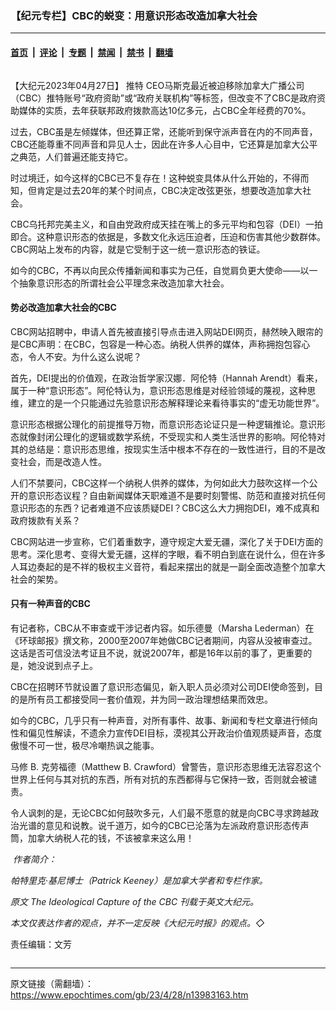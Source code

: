 ### 【纪元专栏】CBC的蜕变：用意识形态改造加拿大社会

---

#### [首页](../../../..?n13983163) &nbsp;|&nbsp; [评论](../../../../../epoch-comment?n13983163) &nbsp;|&nbsp; [专题](../../../../../epoch-special?n13983163) &nbsp;|&nbsp; [禁闻](../../../../../epoch-news?n13983163) &nbsp;|&nbsp; [禁书](../../../../../books?n13983163) &nbsp;|&nbsp; [翻墙](https://github.com/gfw-breaker/nogfw/blob/master/README.md?n13983163)


<div class="column" id="artbody" itemprop="articleBody">
 <!-- article content begin -->
 <p>
  【大纪元2023年04月27日】
  <ok href="https://www.epochtimes.com/gb/tag/%E6%8E%A8%E7%89%B9.html">
   推特
  </ok>
  CEO马斯克最近被迫移除加拿大广播公司（CBC）推特账号“政府资助”或“政府关联机构”等标签，但改变不了CBC是政府资助媒体的实质，去年获联邦政府拨款高达10亿多元，占CBC全年经费的70%。
 </p>
 <p>
  过去，CBC虽是左倾媒体，但还算正常，还能听到保守派声音在内的不同声音，CBC还能尊重不同声音和异见人士，因此在许多人心目中，它还算是加拿大公平之典范，人们普遍还能支持它。
 </p>
 <p>
  时过境迁，如今这样的CBC已不复存在！这种蜕变具体从什么开始的，不得而知，但肯定是过去20年的某个时间点，CBC决定改弦更张，想要改造加拿大社会。
 </p>
 <p>
  CBC乌托邦完美主义，和自由党政府成天挂在嘴上的多元平均和包容（DEI）一拍即合。这种意识形态的依据是，多数文化永远压迫者，压迫和伤害其他少数群体。CBC网站上发布的内容，就是它受制于这一统一意识形态的铁证。
 </p>
 <p>
  如今的CBC，不再以向民众传播新闻和事实为己任，自觉肩负更大使命——以一个抽象意识形态的所谓社会公平理念来改造加拿大社会。
 </p>
 <h4>
  势必改造加拿大社会的CBC
 </h4>
 <p>
  CBC网站招聘中，申请人首先被直接引导点击进入网站DEI网页，赫然映入眼帘的是CBC声明：在CBC，包容是一种心态。纳税人供养的媒体，声称拥抱包容心态，令人不安。为什么这么说呢？
 </p>
 <p>
  首先，DEI提出的价值观，在政治哲学家汉娜．阿伦特（Hannah Arendt）看来，属于一种“意识形态”。阿伦特认为，意识形态思维是对经验领域的蔑视，这种思维，建立的是一个只能通过先验意识形态解释理论来看待事实的“虚无功能世界”。
 </p>
 <p>
  意识形态根据公理化的前提推导万物，而意识形态论证只是一种逻辑推论。意识形态就像封闭公理化的逻辑或数学系统，不受现实和人类生活世界的影响。阿伦特对其的总结是：意识形态思维，按现实生活中根本不存在的一致性进行，目的不是改变社会，而是改造人性。
 </p>
 <p>
  人们不禁要问，CBC这样一个纳税人供养的媒体，为何如此大力鼓吹这样一个公开的意识形态议程？自由新闻媒体天职难道不是要时刻警惕、防范和直接对抗任何意识形态的东西？记者难道不应该质疑DEI？CBC这么大力拥抱DEI，难不成真和政府拨款有关系？
 </p>
 <p>
  CBC网站进一步宣称，它们着重数字，遵守规定大爱无疆，深化了关于DEI方面的思考。深化思考、变得大爱无疆，这样的字眼，看不明白到底在说什么，但在许多人耳边奏起的是不祥的极权主义音符，看起来摆出的就是一副全面改造整个加拿大社会的架势。
 </p>
 <h4>
  只有一种声音的CBC
 </h4>
 <p>
  有记者称，CBC从不审查或干涉记者内容。如乐德曼（Marsha Lederman）在《环球邮报》撰文称，2000至2007年她做CBC记者期间，内容从没被审查过。这话是否可信没法考证且不说，就说2007年，都是16年以前的事了，更重要的是，她没说到点子上。
 </p>
 <p>
  CBC在招聘环节就设置了意识形态偏见，新入职人员必须对公司DEI使命签到，目的是所有员工都接受同一套价值观，并为同一政治理想结果而效忠。
 </p>
 <p>
  如今的CBC，几乎只有一种声音，对所有事件、故事、新闻和专栏文章进行倾向性和偏见性解读，不遗余力宣传DEI目标，漠视其公开政治价值观质疑声音，态度傲慢不可一世，极尽冷嘲热讽之能事。
 </p>
 <p>
  马修 B. 克劳福德（Matthew B. Crawford）曾警告，意识形态思维无法容忍这个世界上任何与其对抗的东西，所有对抗的东西都得与它保持一致，否则就会被谴责。
 </p>
 <p>
  令人讽刺的是，无论CBC如何鼓吹多元，人们最不愿意的就是向CBC寻求跨越政治光谱的意见和说教。说千道万，如今的CBC已沦落为左派政府意识形态传声筒，加拿大纳税人花的钱，不该被拿来这么用！
 </p>
 <p>
  <em>
   <ok href="https://i.epochtimes.com/assets/uploads/2023/04/id13983187-WEB_PatrickKeeney2.jpg">
    <img alt="" class="wp-image-13983187 alignleft" src="https://i.epochtimes.com/assets/uploads/2023/04/id13983187-WEB_PatrickKeeney2.jpg"/>
   </ok>
   作者简介：
  </em>
 </p>
 <p>
  <em>
   帕特里克·基尼博士（Patrick Keeney）是加拿大学者和专栏作家。
  </em>
 </p>
 <p>
  <em>
   原文
   <ok href="https://www.theepochtimes.com/the-ideological-capture-of-the-cbc_5212464.html">
    The Ideological Capture of the CBC
   </ok>
   刊载于英文大纪元。
  </em>
 </p>
 <p>
  <em>
   本文仅表达作者的观点，并不一定反映《大纪元时报》的观点。◇
  </em>
 </p>
 <p>
  责任编辑：文芳
 </p>
 <!-- article content end -->
</div>


---

原文链接（需翻墙）：https://www.epochtimes.com/gb/23/4/28/n13983163.htm